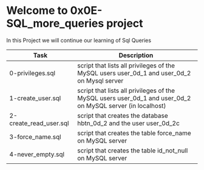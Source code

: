 # Welcome to 0x0E-SQL_more_queries project 
In this Project we will continue our learning of Sql Queries

| Task | Description |
| ---- | ----------- |
| 0-privileges.sql | script that lists all privileges of the MySQL users user_0d_1 and user_0d_2 on Mysql server |
| 1-create_user.sql | script that lists all privileges of the MySQL users user_0d_1 and user_0d_2 on MySQL server (in localhost) |
| 2-create_read_user.sql | script that creates the database hbtn_0d_2 and the user user_0d_2c|
| 3-force_name.sql | script that creates the table force_name on MySQL server |
| 4-never_empty.sql |  script that creates the table id_not_null on MySQL server |

